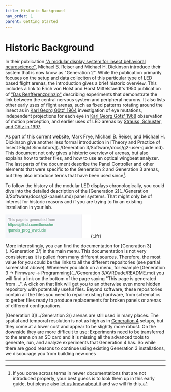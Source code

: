 ```yaml
---
title: Historic Background
nav_order: 1
parent: Getting Started
---
```


# Historic Background

In their publication ["A modular display system for insect behavioral neuroscience"](https://doi.org/10.1016/j.jneumeth.2007.07.019), Michael B. Reiser and Michael H. Dickinson introduce their system that is now know as "Generation 2". While the publication primarily focuses on the setup and data colleciton of this particular type of LED based flight arenas, the introduction gives a brief historic overview. This includes a link to Erich von Holst and Horst Mittelstaedt's 1950 publication of ["Das Reafferenzprinzip"](https://doi.org/10.1007/BF00622503) describing experiments that demonstrate the link between the central nervous system and peripheral neurons. It also lists other early uses of flight arenas, such as fixed patterns rotating around the insect as in [Karl Georg Götz' 1964](https://doi.org/10.1007/BF00288561) investigation of eye mutations, independent projections for each eye in [Karl Georg Götz' 1968](https://doi.org/10.1007/BF00272517) observation of motion perception, and earlier uses of LED arenas by [Strauss, Schuster, and Götz in 1997](https://jeb.biologists.org/content/200/9/1281).

As part of this current website, Mark Frye, Michael B. Reiser, and Michael H. Dickinson give another less formal introduction in [Theory and Practice of Insect Flight Simulators](../Generation 3/Software/docs/g2-user-guide.md). This document not only gives a historic overview of arenas, but also explains how to tether flies, and how to use an optical wingbeat analyzer. The last parts of the document describe the Panel Controller and other elements that were specific to the Generation 2 and Generation 3 arenas, but they also introduce terms that have been used since[^1].

To follow the history of the modular LED displays chronologically, you could dive into the detailed description of the [Generation 2](../Generation 3/Software/docs/g2-panels.md) panel systems. That might only be of interest for historic reasons and if you are trying to fix an existing installation in your lab. 

![Link to the github repository this particular page is generated from](../assets/getting-started/web_footer.png){:.ifr}

More interestingly, you can find the documentation for [Generation 3](../Generation 3/) in the main menu. This documentation is not very consistent as it is pulled from many different sources. Therefore, the most value for you could be the links to all the different repositories (see partial screenshot above). Whenever you click on a menu, for example [Generation 3 → Firmware → Programming](../Generation 3/AVRDude/README.md) you will find a link on the bottom of the page saying "This page is generated from …". A click on that link will get you to an otherwise even more hidden repository with potentially useful files. Beyond software, these repositories contain all the files you need to repair existing hardware, from schematics to gerber files ready to produce replacements for broken panels or arenas of different configurations. 

[Generation 3](../Generation 3/) arenas are still used in many places. The spatial and temporal resolution is not as high as in [Generation 4](../docs/G4-index.md) setups, but they come at a lower cost and appear to be slightly more robust. On the downside they are more difficult to use: Experiments need to be transferred to the arena on an SD card and it is missing all the advanced tools to generate, run, and analyze experiments that Generation 4 has. So while there are good reasons to continue using existing Generation 3 installations, we discourage you from building new ones 

---

[^1]: If you come across terms in newer documentations that are not introduced properly, your best guess is to look them up in this early guide, but please also [let us know about it](../Contact.html) and we will fix this.